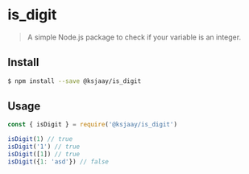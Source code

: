 # is_digit

> A simple Node.js package to check if your variable is an integer.

## Install
```bash
$ npm install --save @ksjaay/is_digit
```

## Usage

```javascript
const { isDigit } = require('@ksjaay/is_digit')

isDigit(1) // true
isDigit('1') // true
isDigit([1]) // true
isDigit({1: 'asd'}) // false
```
